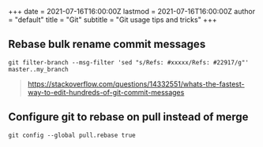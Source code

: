 +++
date = 2021-07-16T16:00:00Z
lastmod = 2021-07-16T16:00:00Z
author = "default"
title = "Git"
subtitle = "Git usage tips and tricks"
+++


## Rebase bulk rename commit messages

```console
git filter-branch --msg-filter 'sed "s/Refs: #xxxxx/Refs: #22917/g"' master..my_branch
```

> https://stackoverflow.com/questions/14332551/whats-the-fastest-way-to-edit-hundreds-of-git-commit-messages

## Configure git to rebase on pull instead of merge

```console
git config --global pull.rebase true
```

